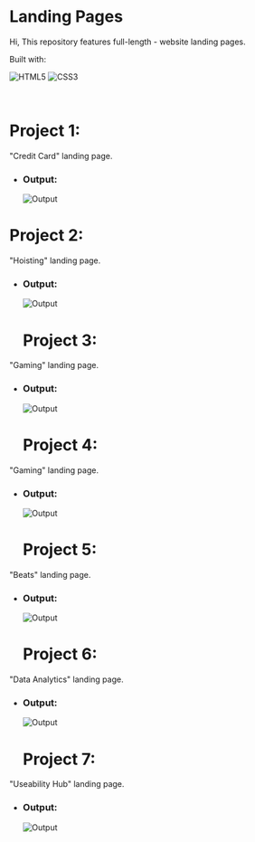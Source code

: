 # Landing Pages
Hi, This repository features full-length - website landing pages.

Built with:

![HTML5](https://img.shields.io/badge/html5-%23E34F26.svg?style=for-the-badge&logo=html5&logoColor=white) ![CSS3](https://img.shields.io/badge/css3-%231572B6.svg?style=for-the-badge&logo=css3&logoColor=white)

<br>

# Project 1:
"Credit Card" landing page.
- ### Output:
  ![Output](./1_project_Credit_Card_Landing_Page/Credit_card_landing_page.png)




# Project 2:
"Hoisting" landing page.
- ### Output:
  ![Output](./02_Project_Hosting_Site_Landing_Page/Hosting%20Landing%20Page.png)


  # Project 3:
"Gaming" landing page.
- ### Output:
  ![Output](./03_Project_Gaming_Landing_Page/Gaming%20Landing%20Page.png)



  
  # Project 4:
"Gaming" landing page.
- ### Output:
  ![Output](./04_Project_Real_Estate_Landing_Page/Real%20Estate%20-%20Desktop.png)



   # Project 5:
"Beats" landing page.
- ### Output:
  ![Output](./05_Project_Beats_Landing_Page/Main%20Landing%20page.png)



  # Project 6:
"Data Analytics" landing page.
- ### Output:
  ![Output](./06_Project_Data_Analytics_Landing_Page/Data%20Analytics%20Landing%20page.png)


  # Project 7:
"Useability Hub" landing page.
- ### Output:
  ![Output](./Usabilityhub_web/Usabilityhub.png)






